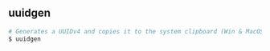 ## uuidgen

```bash
# Generates a UUIDv4 and copies it to the system clipboard (Win & MacOS)
$ uuidgen
```
